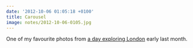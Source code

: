 ```yaml
---
date: '2012-10-06 01:05:18 +0100'
title: Carousel
image: notes/2012-10-06-0105.jpg
---
```

One of my favourite photos from [a day exploring London][1] early last month.

[1]: https://www.flickr.com/photos/paulrobertlloyd/sets/72157631686838093/
